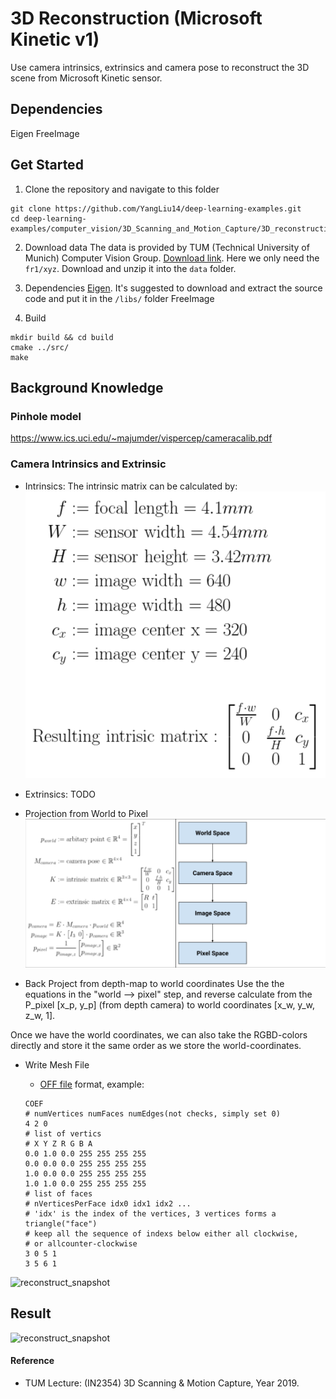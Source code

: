 # 3D Reconstruction (Microsoft Kinetic v1)
Use camera intrinsics, extrinsics and camera pose to reconstruct the 3D scene from Microsoft Kinetic sensor.

## Dependencies
Eigen
FreeImage

## Get Started
1. Clone the repository and navigate to this folder
```
git clone https://github.com/YangLiu14/deep-learning-examples.git
cd deep-learning-examples/computer_vision/3D_Scanning_and_Motion_Capture/3D_reconstruction/
```

2. Download data
The data is provided by TUM (Technical University of Munich) Computer Vision Group. [Download link](https://vision.in.tum.de/data/datasets/rgbd-dataset/download). Here we only need the `fr1/xyz`. Download and unzip it into the `data` folder.

3. Dependencies
[Eigen](https://eigen.tuxfamily.org/dox/GettingStarted.html). It's suggested to download and extract the source code and put it in the `/libs/` folder
FreeImage

4. Build
```
mkdir build && cd build
cmake ../src/
make 
```


## Background Knowledge

### Pinhole model
https://www.ics.uci.edu/~majumder/vispercep/cameracalib.pdf

### Camera Intrinsics and Extrinsic
- Intrinsics:
The intrinsic matrix can be calculated by:
![reconstruct_snapshot](img/intrinsic_matrix.png?raw=true "Intrinsic Matrix ")

- Extrinsics:
TODO

- Projection from World to Pixel
![reconstruct_snapshot](img/word2pixel.png?raw=true "Projection from world to pixel")


- Back Project from depth-map to world coordinates
Use the the equations in the "world --> pixel" step, and reverse calculate from the P_pixel [x_p, y_p] (from depth camera) to world coordinates [x_w, y_w, z_w, 1].

Once we have the world coordinates, we can also take the RGBD-colors directly and store it the same order as we store the world-coordinates.

- Write Mesh File
    - [OFF file](http://www.geomview.org/docs/html/OFF.html) format, example:
    
    ```
   COEF
   # numVertices numFaces numEdges(not checks, simply set 0)
   4 2 0
   # list of vertics
   # X Y Z R G B A
   0.0 1.0 0.0 255 255 255 255
   0.0 0.0 0.0 255 255 255 255
   1.0 0.0 0.0 255 255 255 255
   1.0 1.0 0.0 255 255 255 255
   # list of faces
   # nVerticesPerFace idx0 idx1 idx2 ... 
   # 'idx' is the index of the vertices, 3 vertices forms a triangle("face")
   # keep all the sequence of indexs below either all clockwise, 
   # or allcounter-clockwise
   3 0 5 1
   3 5 6 1
  ```
 ![reconstruct_snapshot](img/mesh_structure.png?raw=true "mesh structure")


## Result
![reconstruct_snapshot](img/reconstruct_snapshot.png?raw=true "3D Reconstruction")



#### Reference
- TUM Lecture: (IN2354) 3D Scanning & Motion Capture, Year 2019.


